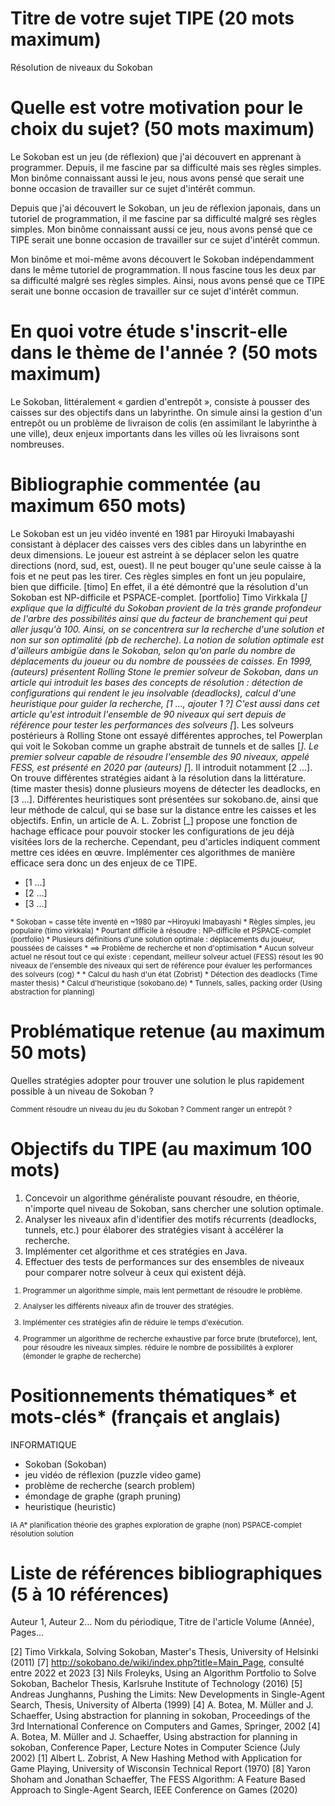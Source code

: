 Titre de votre sujet TIPE (20 mots maximum)
==========================================
Résolution de niveaux du Sokoban

Quelle est votre motivation pour le choix du sujet? (50 mots maximum)
=====================================================================

Le Sokoban est un jeu (de réflexion) que j'ai découvert en apprenant à programmer. Depuis, il me fascine par sa difficulté mais ses règles simples.
Mon binôme connaissant aussi le jeu, nous avons pensé que serait une bonne occasion de travailler sur ce sujet d'intérêt commun.

Depuis que j'ai découvert le Sokoban, un jeu de réflexion japonais, dans un tutoriel de programmation, il me fascine par sa difficulté malgré ses
règles simples. Mon binôme connaissant aussi ce jeu, nous avons pensé que ce TIPE serait une bonne occasion de travailler sur ce sujet
d'intérêt commun.

Mon binôme et moi-même avons découvert le Sokoban indépendamment dans le même tutoriel de programmation. Il nous fascine tous les deux par sa
difficulté malgré ses règles simples. Ainsi, nous avons pensé que ce TIPE serait une bonne occasion de travailler sur ce sujet d'intérêt commun.


En quoi votre étude s'inscrit-elle dans le thème de l'année ? (50 mots maximum)
===============================================================================

Le Sokoban, littéralement « gardien d'entrepôt », consiste à pousser des caisses sur des objectifs dans un labyrinthe.
On simule ainsi la gestion d'un entrepôt ou un problème de livraison de colis (en assimilant le labyrinthe à une ville), deux enjeux importants
dans les villes où les livraisons sont nombreuses.

Bibliographie commentée (au maximum 650 mots)
=============================================

  Le Sokoban est un jeu vidéo inventé en 1981 par Hiroyuki Imabayashi consistant à déplacer des
caisses vers des cibles dans un labyrinthe en deux dimensions. Le joueur est astreint à se
déplacer selon les quatre directions (nord, sud, est, ouest). Il ne peut bouger qu'une
seule caisse à la fois et ne peut pas les tirer. Ces règles simples en font un jeu populaire,
bien que difficile. [timo]
  En effet, il a été démontré que la résolution d'un Sokoban est NP-difficile et PSPACE-complet. [portfolio]
Timo Virkkala [_] explique que la difficulté du Sokoban provient de la très grande profondeur de l'arbre des
possibilités ainsi que du facteur de branchement qui peut aller jusqu'à 100. Ainsi, on se concentrera sur la recherche
d'une solution et non sur son optimalité (pb de recherche). La notion de solution optimale est d'ailleurs ambigüe dans
le Sokoban, selon qu'on parle du nombre de déplacements du joueur ou du nombre de poussées de caisses.
  En 1999, (auteurs) présentent Rolling Stone le premier solveur de Sokoban, dans un article qui introduit les bases des concepts de 
résolution : détection de configurations qui rendent le jeu insolvable (deadlocks), calcul d'une heuristique pour guider
la recherche, [1 ..., ajouter 1 ?] C'est aussi dans cet article qu'est introduit l'ensemble de 90 niveaux qui sert depuis
de référence pour tester les performances des solveurs [_].
  Les solveurs postérieurs à Rolling Stone ont essayé différentes approches, tel Powerplan qui voit le Sokoban comme un
graphe abstrait de tunnels et de salles [_]. Le premier solveur capable de résoudre l'ensemble des 90 niveaux, appelé 
FESS, est présenté en 2020 par (auteurs) [_]. Il introduit notamment [2 ...].
 On trouve différentes stratégies aidant à la résolution dans la littérature. (time master thesis) donne plusieurs
moyens de détecter les deadlocks, en [3 ...]. Différentes heuristiques sont présentées sur sokobano.de, ainsi que leur 
méthode de calcul, qui se base sur la distance entre les caisses et les objectifs. Enfin, un article de A. L. Zobrist [_]
propose une fonction de hachage efficace pour pouvoir stocker les configurations de jeu déjà visitées lors de la 
recherche.
  Cependant, peu d'articles indiquent comment mettre ces idées en œuvre. Implémenter ces algorithmes de manière efficace
sera donc un des enjeux de ce TIPE.

* [1 ...]
* [2 ...]
* [3 ...]

<small>
* Sokoban = casse tête inventé en ~1980 par ~Hiroyuki Imabayashi
* Règles simples, jeu populaire (timo virkkala)
* Pourtant difficile à résoudre : NP-difficile et PSPACE-complet (portfolio)
* Plusieurs définitions d'une solution optimale : déplacements du joueur, poussées de caisses
* ==> Problème de recherche et non d'optimisation
* Aucun solveur actuel ne résout tout ce qui existe : cependant, meilleur solveur actuel (FESS) résout les 90 niveaux de
l'ensemble des niveaux qui sert de référence pour évaluer les performances des solveurs (cog)
* 
* Calcul du hash d'un état (Zobrist)
* Détection des deadlocks (Time master thesis)
* Calcul d'heuristique (sokobano.de)
* Tunnels, salles, packing order (Using abstraction for planning)
</small>



Problématique retenue (au maximum 50 mots)
==========================================

Quelles stratégies adopter pour trouver une solution le plus rapidement possible à un niveau de Sokoban ?

<small>
	Comment résoudre un niveau du jeu du Sokoban ?
	Comment ranger un entrepôt ?
</small>


Objectifs du TIPE (au maximum 100 mots)
=======================================

1. Concevoir un algorithme généraliste pouvant résoudre, en théorie, n'importe quel niveau de Sokoban, sans chercher une solution optimale. 
2. Analyser les niveaux afin d'identifier des motifs récurrents (deadlocks, tunnels, etc.) pour élaborer des stratégies visant à accélérer la recherche.
3. Implémenter cet algorithme et ces stratégies en Java.
4. Effectuer des tests de performances sur des ensembles de niveaux pour comparer notre solveur à ceux qui existent déjà.

<small>

1. Programmer un algorithme simple, mais lent permettant de résoudre le problème.
2. Analyser les différents niveaux afin de trouver des stratégies.
3. Implémenter ces stratégies afin de réduire le temps d'exécution.

1. Programmer un algorithme de recherche exhaustive par force brute (bruteforce), lent, pour résoudre les niveaux simples. 
réduire le nombre de possibilités à explorer (émonder le graphe de recherche) 
</small>


Positionnements thématiques* et mots-clés* (français et anglais)
================================================================

INFORMATIQUE

* Sokoban (Sokoban)
* jeu vidéo de réflexion (puzzle video game)
* problème de recherche (search problem)
* émondage de graphe (graph pruning)
* heuristique (heuristic)

<small>
    IA
    A*
    planification
    théorie des graphes
    exploration de graphe
    (non)
    PSPACE-complet
    résolution
    solution
</small>


Liste de références bibliographiques (5 à 10 références)
========================================================

Auteur 1, Auteur 2… Nom du périodique, Titre de l'article Volume (Année), Pages…

[2] Timo Virkkala, Solving Sokoban, Master's Thesis, University of Helsinki (2011)
[7] http://sokobano.de/wiki/index.php?title=Main_Page, consulté entre 2022 et 2023
[3] Nils Froleyks, Using an Algorithm Portfolio to Solve Sokoban, Bachelor Thesis, Karlsruhe Institute of Technology (2016)
[5] Andreas Junghanns, Pushing the Limits: New Developments in Single-Agent Search, Thesis, University of Alberta (1999)
[4] A. Botea, M. Müller and J. Schaeffer, Using abstraction for planning in sokoban, Proceedings of the 3rd International Conference on Computers and Games, Springer, 2002
[4] A. Botea, M. Müller and J. Schaeffer, Using abstraction for planning in sokoban, Conference Paper, Lecture Notes in Computer Science (July 2002)
[1] Albert L. Zobrist, A New Hashing Method with Application for Game Playing, University of Wisconsin Technical Report (1970)
[8] Yaron Shoham and Jonathan Schaeffer, The FESS Algorithm: A Feature Based Approach to Single-Agent Search, IEEE Conference on Games (2020)
